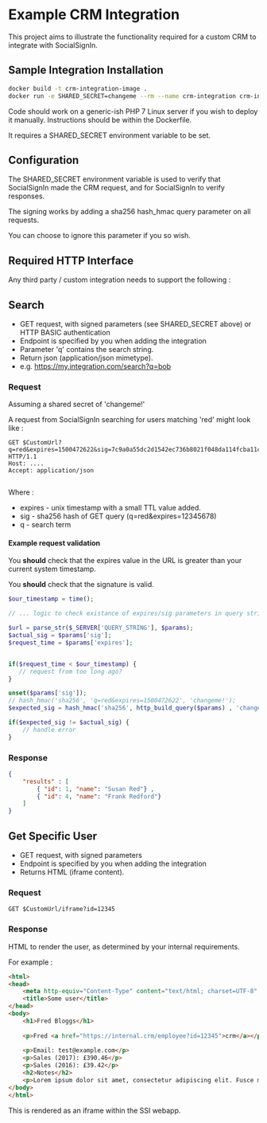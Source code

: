 # Example CRM Integration

This project aims to illustrate the functionality required for a custom CRM to integrate with SocialSignIn.

## Sample Integration Installation


```bash
docker build -t crm-integration-image .
docker run -e SHARED_SECRET=changeme --rm --name crm-integration crm-integration-image
```

Code should work on a generic-ish PHP 7 Linux server if you wish to deploy it manually. Instructions should be within the Dockerfile. 

It requires a SHARED_SECRET environment variable to be set.


## Configuration

The SHARED_SECRET environment variable is used to verify that SocialSignIn made the CRM request, and for SocialSignIn to  verify responses.


The signing works by adding a sha256 hash_hmac query parameter on all requests.

You can choose to ignore this parameter if you so wish.

## Required HTTP Interface

Any third party / custom integration needs to support the following :

## Search 

 * GET request, with signed parameters (see SHARED_SECRET above) or HTTP BASIC authentication
 * Endpoint is specified by you when adding the integration
 * Parameter 'q' contains the search string.
 * Return json (application/json mimetype).
 * e.g. https://my.integration.com/search?q=bob
   
### Request 
 
 Assuming a shared secret of 'changeme!'
 
 A request from SocialSignIn searching for users matching 'red' might look like :
 
 ```raw
 GET $CustomUrl?q=red&expires=1500472622&sig=7c9a0a55dc2d1542ec736b8021f048da114fcba11ca1fb0219c122dfd789e48c HTTP/1.1
 Host: ....
 Accept: application/json
 

 ```

Where :

 * expires - unix timestamp with a small TTL value added.
 * sig - sha256 hash of GET query (q=red&expires=12345678)
 * q - search term 

 
#### Example request validation 

You **should** check that the expires value in the URL is greater than your current system timestamp. 

You **should** check that the signature is valid.


```php
$our_timestamp = time();

// ... logic to check existance of expires/sig parameters in query string.

$url = parse_str($_SERVER['QUERY_STRING'], $params);
$actual_sig = $params['sig'];
$request_time = $params['expires'];


if($request_time < $our_timestamp) {
   // request from too long ago?
}

unset($params['sig']);
// hash_hmac('sha256', 'q=red&expires=1500472622', 'changeme!');
$expected_sig = hash_hmac('sha256', http_build_query($params) , 'changeme!');

if($expected_sig != $actual_sig) { 
    // handle error 
}

```

### Response
 
 ```json
 {
     "results" : [
         { "id": 1, "name": "Susan Red"} ,
         { "id": 4, "name": "Frank Redford"} 
     ]
 }
 ```
 
## Get Specific User
 
 * GET request, with signed parameters
 * Endpoint is specified by you when adding the integration
 * Returns HTML (iframe content).

### Request 

```raw
GET $CustomUrl/iframe?id=12345
```

### Response

HTML to render the user, as determined by your internal requirements.

For example :

````html
<html>
<head>
    <meta http-equiv="Content-Type" content="text/html; charset=UTF-8" />
    <title>Some user</title>
</head>
<body>
    <h1>Fred Bloggs</h1>
    
    <p>Fred <a href="https://internal.crm/employee?id=12345">crm</a></p>
    
    <p>Email: test@example.com</p>
    <p>Sales (2017): £390.46</p>
    <p>Sales (2016): £39.42</p>
    <h2>Notes</h2>
    <p>Lorem ipsum dolor sit amet, consectetur adipiscing elit. Fusce magna magna, convallis quis auctor bibendum, rutrum ut risus. Nulla dictum pulvinar turpis id sodales. Maecenas gravida quam nibh, accumsan egestas nisl mattis ut.</p>
</body>
</html>
````

This is rendered as an iframe within the SSI webapp.